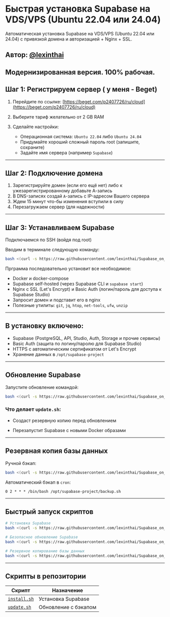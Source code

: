 # Быстрая установка Supabase на VDS/VPS (Ubuntu 22.04 или 24.04)
Автоматическая установка Supabase на VDS/VPS (Ubuntu 22.04 или 24.04) с привязкой домена и авторизацией + Nginx + SSL.

**Автор:** [@lexinthai ](AlexGreen)
---
Модернизированная версия. 100% рабочая.
---
## Шаг 1: Регистрируем сервер ( у меня - Beget)

1. Перейдите по ссылке: [https://beget.com/p2407726/ru/cloud](https://beget.com/p2407726/ru/cloud)
2. Выберите тариф желательно от 2 GB RAM
3. Сделайте настройки:

   * Операционная система: `Ubuntu 22.04` либо `Ubuntu 24.04`
   * Придумайте хороший сложный пароль root (запишите, сохраните)
   * Задайте имя сервера (например `Supabase`)

------------------------------------
## Шаг 2: Подключение домена

1. Зарегистрируйте домен (если его ещё нет) либо к ужезарегистрированному добавьте  А-запись
2. В DNS-записях создай `A`-запись c IP-адресом Вашего сервера
3. Ждем 15 минут что-бы изменения вступили в силу
4. Перезагружаем сервер (для надежности)
------------------------------------

## Шаг 3: Устанавливаем Supabase

Подключаемся по SSH (войдя под root)

Вводим в терминале следующую команду:

```bash
bash <(curl -s https://raw.githubusercontent.com/lexinthai/Supabase_on_VPS/main/install.sh)
```

Прграмма последовательно установит все необходимое:

* Docker и docker-compose
* Supabase self-hosted (через Supabase CLI и `supabase start`)
* Nginx с SSL (Let's Encrypt) и Basic Auth (логин/пароль для доступа к Supabase Studio)
* Запросит домен и подставит его в nginx
* Полезные утилиты: `git`, `jq`, `htop`, `net-tools`, `ufw`, `unzip`

------------------------------------

## В установку включено:

* Supabase (PostgreSQL, API, Studio, Auth, Storage и прочие сервисы)
* Basic Auth (защита по логину/паролю для Supabase Studio)
* HTTPS с автоматическим сертификатом от Let's Encrypt
* Хранение данных в `/opt/supabase-project`

------------------------------------

## Обновление Supabase

Запустите обновление командой:

```bash
bash <(curl -s https://raw.githubusercontent.com/lexinthai/Supabase_on_VPS/main/update.sh)
```

### Что делает `update.sh`:

* Создаст резервную копию перед обновлением

* Перезапустит Supabase с новыми Docker образами

------------------------------------

## Резервная копия базы данных

Ручной бэкап:

```bash
bash <(curl -s https://raw.githubusercontent.com/lexinthai/Supabase_on_VPS/main/backup.sh)
```

Автоматический бэкап в `cron`:

```cron
0 2 * * * /bin/bash /opt/supabase-project/backup.sh
```

------------------------------------

## Быстрый запуск скриптов

```bash
# Установка Supabase
bash <(curl -s https://raw.githubusercontent.com/lexinthai/Supabase_on_VPS/main/install.sh)

# Безопасное обновление Supabase
bash <(curl -s https://raw.githubusercontent.com/lexinthai/Supabase_on_VPS/main/update.sh)

# Резервное копирование базы данных
bash <(curl -s https://raw.githubusercontent.com/lexinthai/Supabase_on_VPS/main/backup.sh)
```

------------------------------------

## Скрипты в репозитории

| Скрипт                                                                                   | Назначение           |
| ---------------------------------------------------------------------------------------- | -------------------- |
| [`install.sh`](https://github.com/lexinthai/Supabase_on_VPS/blob/main/install.sh) | Установка Supabase   |
| [`update.sh`](https://github.com/lexinthai/Supabase_on_VPS/blob/main/update.sh)   | Обновление с бэкапом |
